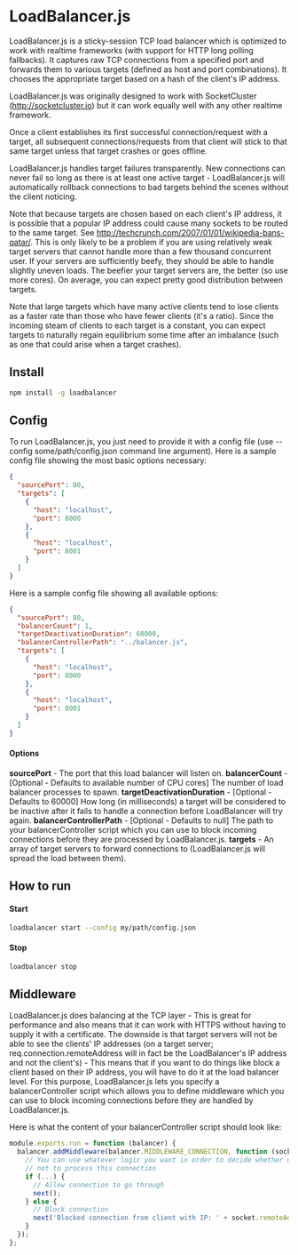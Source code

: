 LoadBalancer.js
============

LoadBalancer.js is a sticky-session TCP load balancer which is optimized to work with realtime frameworks (with support for HTTP long polling fallbacks).
It captures raw TCP connections from a specified port and forwards them to various targets (defined as host and port combinations).
It chooses the appropriate target based on a hash of the client's IP address.

LoadBalancer.js was originally designed to work with SocketCluster (http://socketcluster.io) but it can work equally well with any other realtime framework.

Once a client establishes its first successful connection/request with a target, all subsequent 
connections/requests from that client will stick to that same target unless that target crashes or goes offline.

LoadBalancer.js handles target failures transparently. New connections can never fail so long as there is at least one active target -
LoadBalancer.js will automatically rollback connections to bad targets behind the scenes without the client noticing.

Note that because targets are chosen based on each client's IP address, it is possible that a popular IP address could cause many sockets to be routed
to the same target. See http://techcrunch.com/2007/01/01/wikipedia-bans-qatar/.
This is only likely to be a problem if you are using relatively weak target servers that cannot handle more than a few thousand concurrent user.
If your servers are sufficiently beefy, they should be able to handle slightly uneven loads. The beefier your target servers are, the better (so use more cores).
On average, you can expect pretty good distribution between targets.

Note that large targets which have many active clients tend to lose clients as a faster rate than those who have fewer clients (it's a ratio).
Since the incoming steam of clients to each target is a constant, you can expect targets to naturally regain equilibrium some time after an imbalance
(such as one that could arise when a target crashes).

## Install

```bash
npm install -g loadbalancer
```

## Config

To run LoadBalancer.js, you just need to provide it with a config file (use --config some/path/config.json command line argument).
Here is a sample config file showing the most basic options necessary:

```json
{
  "sourcePort": 80,
  "targets": [
    {
      "host": "localhost",
      "port": 8000
    },
    {
      "host": "localhost",
      "port": 8001
    }
  ]
}
```

Here is a sample config file showing all available options:

```json
{
  "sourcePort": 80,
  "balancerCount": 1,
  "targetDeactivationDuration": 60000,
  "balancerControllerPath": "../balancer.js",
  "targets": [
    {
      "host": "localhost",
      "port": 8000
    },
    {
      "host": "localhost",
      "port": 8001
    }
  ]
}
```

#### Options

**sourcePort** - The port that this load balancer will listen on.
**balancerCount** - [Optional - Defaults to available number of CPU cores] The number of load balancer processes to spawn.
**targetDeactivationDuration** - [Optional - Defaults to 60000] How long (in milliseconds) a target will be considered to be inactive after it fails to handle a connection before LoadBalancer will try again.
**balancerControllerPath** - [Optional - Defaults to null] The path to your balancerController script which you can use to block incoming connections before they are processed by LoadBalancer.js.
**targets** - An array of target servers to forward connections to (LoadBalancer.js will spread the load between them).

## How to run

#### Start
```bash
loadbalancer start --config my/path/config.json
```

#### Stop
```bash
loadbalancer stop
```

## Middleware

LoadBalancer.js does balancing at the TCP layer - This is great for performance and also means that it can work with HTTPS without having to supply it with a certificate.
The downside is that target servers will not be able to see the clients' IP addresses (on a target server; req.connection.remoteAddress will in fact be the 
LoadBalancer's IP address and not the client's) - This means that if you want to do things like block a client based on their IP address, you will have to do it at the load balancer level.
For this purpose, LoadBalancer.js lets you specify a balancerController script which allows you to define middleware which you can use to block incoming 
connections before they are handled by LoadBalancer.js.

Here is what the content of your balancerController script should look like:

```js
module.exports.run = function (balancer) {
  balancer.addMiddleware(balancer.MIDDLEWARE_CONNECTION, function (socket, next) {
    // You can use whatever logic you want in order to decide whether or 
    // not to process this connection
    if (...) {
      // Allow connection to go through
      next();
    } else {
      // Block connection
      next('Blocked connection from client with IP: ' + socket.remoteAddress);
    }
  });
};
```

